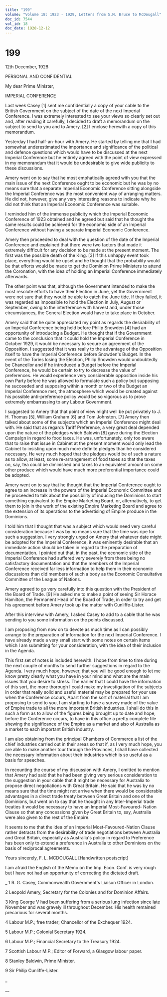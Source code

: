 ```yaml
---
title: "199"
volume: "Volume 18: 1923 - 1929, Letters from S.M. Bruce to McDougall"
doc_id: 7544
vol_id: 18
doc_date: 1928-12-12
---
```


# 199

12th December, 1928

PERSONAL AND CONFIDENTIAL

My dear Prime Minister,

IMPERIAL CONFERENCE

Last week Casey [1] sent me confidentially a copy of your cable to the British Government on the subject of the date of the next Imperial Conference. I was extremely interested to see your views so clearly set out and, after reading it carefully, I decided to draft a memorandum on the subject to send to you and to Amery. [2] I enclose herewith a copy of this memorandum.

Yesterday I had half-an-hour with Amery. He started by telling me that I had somewhat underestimated the importance and significance of the political and defence questions which would have to be discussed at the next Imperial Conference but he entirely agreed with the point of view expressed in my memorandum that it would be undesirable to give wide publicity to these discussions.

Amery went on to say that he most emphatically agreed with you that the main issue of the next Conference ought to be economic but he was by no means sure that a separate Imperial Economic Conference sitting alongside the Imperial Conference was the most convenient way of arranging matters. He did not, however, give any very interesting reasons to indicate why he did not think that an Imperial Economic Conference was suitable.

I reminded him of the immense publicity which the Imperial Economic Conference of 1923 obtained and he agreed but said that he thought the same results could be achieved for the economic side of an Imperial Conference without having a separate Imperial Economic Conference.

Amery then proceeded to deal with the question of the date of the Imperial Conference and explained that there were two factors that made it extremely difficult for any decision to be made at the present moment. The first was the possible death of the King. [3] If this unhappy event took place, everything would be upset and he thought that the probability would be that efforts would be made to get the Dominion Prime Ministers to attend the Coronation, with the idea of holding an Imperial Conference immediately afterwards.

The other point was that, although the Government intended to make the most resolute efforts to have their Election in June, yet the Government were not sure that they would be able to catch the June tide. If they failed, it was regarded as impossible to hold the Election in July, August or September, owing to the interference with harvest and, under those circumstances, the General Election would have to take place in October.

Amery said that he quite appreciated my point as regards the desirability of an Imperial Conference being held before Philip Snowden [4] had an opportunity of introducing a Budget. He thought that if the Government came to the conclusion that it could hold the Imperial Conference in October 1929, it would be necessary to secure an agreement of the Opposition. I suggested that it was really to the advantage of the Opposition itself to have the Imperial Conference before Snowden's Budget. In the event of the Tories losing the Election, Philip Snowden would undoubtedly be Chancellor and if he introduced a Budget before the Imperial Conference, he would be certain to try to decrease the value of preferences. He would experience very considerable opposition inside his own Party before he was allowed to formulate such a policy but supposing he succeeded and supposing within a month or two of the Budget an Imperial Conference met, the atmosphere which would be created against his possible anti-preference policy would be so vigorous as to prove extremely embarrassing to any Labour Government.

I suggested to Amery that that point of view might well be put privately to J. H. Thomas [5], William Graham [6] and Tom Johnston. [7] Amery then talked about some of the subjects which an Imperial Conference might deal with. He said that as regards Tariff Preference, a very great deal depended upon the nature of the pledges which Baldwin [8] gave during the Election Campaign in regard to food taxes. He was, unfortunately, only too aware that to raise that issue in Cabinet at the present moment would only lead the Cabinet to insisting upon much more definite pledges than he considered necessary. He very much hoped that the pledges would be of such a nature as to allow, at least, some re-arrangement of food taxes so that the taxes on, say, tea could be diminished and taxes to an equivalent amount on some other produce which would have much more preferential importance could be adopted.

Amery went on to say that he thought that the Imperial Conference ought to agree to an increase in the powers of the Imperial Economic Committee and he proceeded to talk about the possibility of inducing the Dominions to start something equivalent to the Empire Marketing Board, or, alternatively, to get them to join in the work of the existing Empire Marketing Board and agree to the extension of its operations to the advertising of Empire produce in the Dominions.

I told him that I thought that was a subject which would need very careful consideration because I was by no means sure that the time was ripe for such a suggestion. I very strongly urged on Amery that whatever date might be adopted for the Imperial Conference, it was eminently desirable that an immediate action should be taken in regard to the preparation of documentation. I pointed out that, in the past, the economic side of the Imperial Conference had suffered very severely from there being no satisfactory documentation and that the members of the Imperial Conference received far less information to help them in their economic discussions than did members of such a body as the Economic Consultative Committee of the League of Nations.

Amery agreed to go very carefully into this question with the President of the Board of Trade. [9] He asked me to make a point of seeing Sir Horace Hamilton, the Permanent Head of the Board of Trade, in order to try and get his agreement before Amery took up the matter with Cunliffe-Lister.

After this interview with Amery, I asked Casey to add to a cable that he was sending to you some information on the points discussed.

I am proposing from now on to devote as much time as I can possibly arrange to the preparation of information for the next Imperial Conference. I have already made a very small start with some notes on certain items which I am submitting for your consideration, with the idea of their inclusion in the Agenda.

This first set of notes is included herewith. I hope from time to time during the next couple of months to send further suggestions in regard to the Agenda. I very much hope, however, that you will be good enough to let me know pretty clearly what you have in your mind and what are the main issues that you desire to stress. The earlier that I could have the information of this sort, the more thorough I could make my investigation of the subjects in order that really solid and useful material may be prepared for your use when the Conference occurs, Apart from the sort of material that I am proposing to send to you, I am starting to have a survey made of the value of Empire trade to all the more important British industries. I shall do this in such a form as to allow of the figures being brought up to date and hope, before the Conference occurs, to have in this office a pretty complete file shewing the significance of the Empire as a market and also of Australia as a market to each important British industry.

I am also obtaining from the principal Chambers of Commerce a list of the chief industries carried out in their areas so that if, as I very much hope, you are able to make another tour through the Provinces, I shall have collected the necessary information about their industries which is so useful as a basis for speeches.

In recounting the course of my discussion with Amery, I omitted to mention that Amery had said that he had been giving very serious consideration to the suggestion in your cable that it might be necessary for Australia to propose direct negotiations with Great Britain. He said that he was by no means sure that the time might not arrive when there would be considerable advantages in a direct trade treaty between Great Britain and one of the Dominions, but went on to say that he thought in any Inter-Imperial trade treaties it would be necessary to have an Imperial Most-Favoured- Nation Clause so that any concessions given by Great Britain to, say, Australia were also given to the rest of the Empire.

It seems to me that the idea of an Imperial Most-Favoured-Nation Clause rather detracts from the desirability of trade negotiations between Australia and Great Britain, especially as Australia's policy in regard to Preference has been only to extend a preference in Australia to other Dominions on the basis of reciprocal agreements.

Yours sincerely, F. L. MCDOUGALL [Handwritten postscript]

I am afraid the English of the Memo on the Imp. Econ. Conf. is very rough but I have not had an opportunity of correcting the dictated draft.

_ 1 R. G. Casey, Commonwealth Government's Liaison Officer in London.

2 Leopold Amery, Secretary for the Colonies and for Dominion Affairs.

3 King George V had been suffering from a serious lung infection since late November and was gravely ill throughout December. His health remained precarious for several months.

4 Labour M.P.; free trader; Chancellor of the Exchequer 1924.

5 Labour M.P.; Colonial Secretary 1924.

6 Labour M.P.; Financial Secretary to the Treasury 1924.

7 Scottish Labour M.P.; Editor of Forward, a Glasgow labour paper.

8 Stanley Baldwin, Prime Minister.

9 Sir Philip Cunliffe-Lister.

_

__
